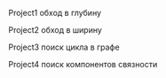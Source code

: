 Project1 обход в глубину

Project2 обход в ширину

Project3 поиск цикла в графе

Project4 поиск компонентов связности